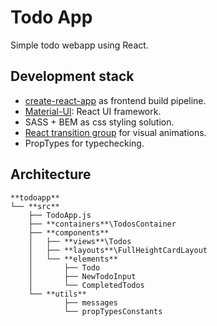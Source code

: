 # Todo App
Simple todo webapp using React.

## Development stack
- [create-react-app](https://github.com/facebook/create-react-app) as frontend build pipeline.
- [Material-UI](https://material-ui.com/): React UI framework.
- SASS + BEM as css styling solution.
- [React transition group](https://reactcommunity.org/react-transition-group/) for visual animations.
- PropTypes for typechecking.

## Architecture
```
**todoapp**
└── **src**
    ├── TodoApp.js
    ├── **containers**\TodosContainer
    ├── **components** 
    │   ├── **views**\Todos
    │   ├── **layouts**\FullHeightCardLayout
    │   └── **elements**
    │       ├── Todo
    │       ├── NewTodoInput
    │       └── CompletedTodos
    └── **utils**
            ├── messages
            └── propTypesConstants    
```
